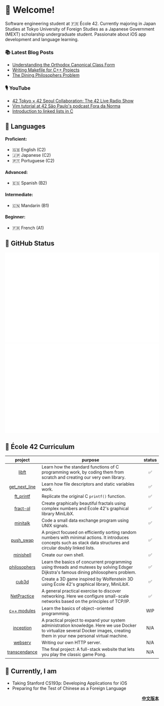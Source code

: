 <h1>
  👋 Welcome!
</h1>

Software engineering student at 🇫🇷 École 42. Currently majoring in Japan Studies at Tokyo University of Foreign Studies as a Japanese Government (MEXT) scholarship undergraduate student. Passionate about iOS app development and language learning.

<h3> 📚 Latest Blog Posts </h3>

<!-- BLOG-POST-LIST:START -->
- [Understanding the Orthodox Canonical Class Form](https://riceset.com/C++/Understanding-the-Orthodox-Canonical-Class-Form)
- [Writing Makefile for C++ Projects](https://riceset.com/C++/Writing-Makefile-for-C++-Projects)
- [The Dining Philosophers Problem](https://riceset.com/Algorithms/The-Dining-Philosophers-Problem)
<!-- BLOG-POST-LIST:END -->

<h3> 🎙 YouTube </h3>

- [42 Tokyo × 42 Seoul Collaboration: The 42 Live Radio Show](https://youtu.be/5y_IXv28g5I)
- [Vim tutorial at 42 São Paulo's podcast Fora da Norma](https://www.youtube.com/watch?v=10BSs7UGBtY)
- [Introduction to linked lists in C](https://www.youtube.com/watch?v=5AsUZgGCG3c)

<h2> 🌱 Languages </h2>

<h4> Proficient: </h4>

- 🇬🇧 English (C2)
- 🇯🇵 Japanese (C2)
- 🇵🇹 Portuguese (C2)

<h4> Advanced: </h4>

- 🇪🇸 Spanish (B2)

<h4> Intermediate: </h4>

- 🇨🇳 Mandarin (B1)

<h4> Beginner: </h4>

- 🇫🇷 French (A1)

<h2> 🎉 GitHub Status </h2>

![overview](https://raw.githubusercontent.com/tkomeno/github-stats-transparent/output/generated/overview.svg)
![languages](https://raw.githubusercontent.com/tkomeno/github-stats-transparent/output/generated/languages.svg)

<h2> 🚀 École 42 Curriculum </h2>

<div align="center">

| <div align="center">project</div> | purpose | <div align="center">status</div> |
| ---	| ---	| --- |
| <div align="center">[libft](https://github.com/riceset/libft)</div> | Learn how the standard functions of C programming work, by coding them from scratch and creating our very own library. | <div align="center">✅</div> |
| <div align="center">[get_next_line](https://github.com/riceset/get_next_line)</div> | Learn how file descriptors and static variables work. | <div align="center">✅</div> |
| <div align="center">[ft_printf](https://github.com/riceset/ft_printf)</div> | Replicate the original C `printf()` function. | <div align="center">✅</div> |
| <div align="center">[fract-ol](https://github.com/riceset/fract-ol)</div> | Create graphically beautiful fractals using complex numbers and École 42's graphical library MiniLibX. | <div align="center">✅</div> |
| <div align="center">[minitalk](https://github.com/riceset/minitalk)</div> | Code a small data exchange program using UNIX signals. | <div align="center">✅</div> |
| <div align="center">[push_swap](https://github.com/riceset/push_swap)</div> | A project focused on efficiently sorting random numbers with minimal actions. It introduces concepts such as stack data structures and circular doubly linked lists. | <div align="center">✅</div> |
| <div align="center">[minishell](https://github.com/Guiribei/my_shell)</div> | Create our own shell. | <div align="center">✅</div> |
| <div align="center">[philosophers](https://github.com/riceset/philosophers)</div> | Learn the basics of concurrent programming using threads and mutexes by solving Edsger Dijkstra's famous dining philosophers problem. | <div align="center">✅</div> |
| <div align="center">[cub3d](https://github.com/riceset/cub3d)</div> | Create a 3D game inspired by Wolfenstein 3D using École 42's graphical library, MiniLibX. | <div align="center">✅</div> |
| <div align="center">[NetPractice](https://github.com/riceset/netpractice)</div> | A general practical exercise to discover networking. Here we configure small-scale networks based on the principles of TCP/IP. | <div align="center">✅</div> |
| <div align="center">[c++ modules](https://github.com/riceset/cpp-modules)</div> | Learn the basics of object-oriented programming. | <div align="center">WIP</div> |
| <div align="center">[inception](https://github.com/riceset/inception)</div> | A practical project to expand your system administration knowledge. Here we use Docker to virtualize several Docker images, creating them in your new personal virtual machine. | <div align="center">N/A</div> |
| <div align="center">[webserv](https://github.com/riceset/webserv)</div> | Writing our own HTTP server. | <div align="center">N/A</div> |
| <div align="center">[transcendance](https://github.com/riceset/transcendance)</div> | The final project: A full-stack website that lets you play the classic game Pong. | <div align="center">N/A</div> |


</div>

<h2> 💭 Currently, I am </h2>

- Taking Stanford CS193p: Developing Applications for iOS
- Preparing for the Test of Chinese as a Foreign Language

<p align="right">
  <a href="中文.md" style="font-weight: bold;">中文版本</a>
</p>
